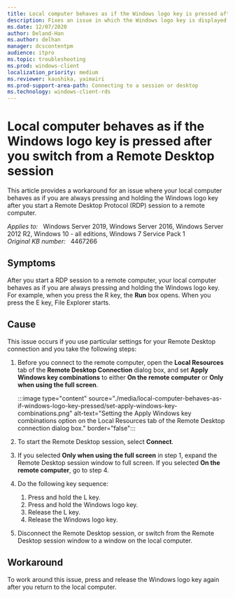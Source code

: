 ```yaml
---
title: Local computer behaves as if the Windows logo key is pressed after you switch from a Remote Desktop session
description: Fixes an issue in which the Windows logo key is displayed as pressed after you use an RDP session in Windows.
ms.date: 12/07/2020
author: Deland-Han
ms.author: delhan
manager: dcscontentpm
audience: itpro
ms.topic: troubleshooting
ms.prod: windows-client
localization_priority: medium
ms.reviewer: kaushika, yaimairi
ms.prod-support-area-path: Connecting to a session or desktop
ms.technology: windows-client-rds
---
```

# Local computer behaves as if the Windows logo key is pressed after you switch from a Remote Desktop session

This article provides a workaround for an issue where your local computer behaves as if you are always pressing and holding the Windows logo key after you start a Remote Desktop Protocol (RDP) session to a remote computer.

_Applies to:_ &nbsp; Windows Server 2019, Windows Server 2016, Windows Server 2012 R2, Windows 10 - all editions, Windows 7 Service Pack 1  
_Original KB number:_ &nbsp; 4467266

## Symptoms

After you start a RDP session to a remote computer, your local computer behaves as if you are always pressing and holding the Windows logo key. For example, when you press the R key, the **Run** box opens. When you press the E key, File Explorer starts.

## Cause

This issue occurs if you use particular settings for your Remote Desktop connection and you take the following steps:

1. Before you connect to the remote computer, open the **Local Resources** tab of the **Remote Desktop Connection** dialog box, and set **Apply Windows key combinations** to either **On the remote computer** or **Only when using the full screen**.

    :::image type="content" source="./media/local-computer-behaves-as-if-windows-logo-key-pressed/set-apply-windows-key-combinations.png" alt-text="Setting the Apply Windows key combinations option on the Local Resources tab of the Remote Desktop connection dialog box." border="false":::

2. To start the Remote Desktop session, select **Connect**.
3. If you selected **Only when using the full screen** in step 1, expand the Remote Desktop session window to full screen. If you selected **On the remote computer**, go to step 4.
4. Do the following key sequence:
    1. Press and hold the L key.
    2. Press and hold the Windows logo key.
    3. Release the L key.
    4. Release the Windows logo key.
5. Disconnect the Remote Desktop session, or switch from the Remote Desktop session window to a window on the local computer.

## Workaround

To work around this issue, press and release the Windows logo key again after you return to the local computer.
